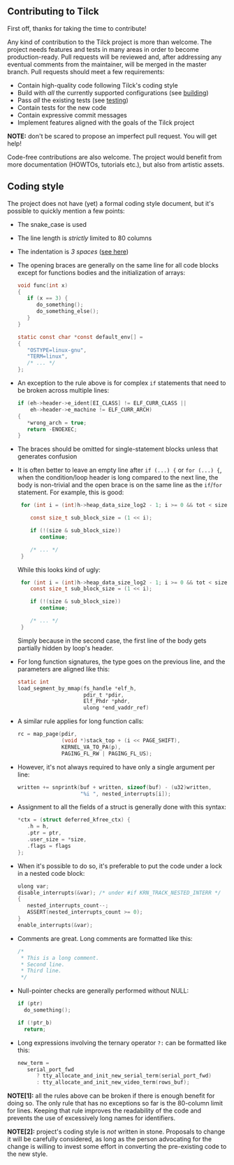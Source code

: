 Contributing to Tilck
---------------------------

First off, thanks for taking the time to contribute!

Any kind of contribution to the Tilck project is more than welcome. The project
needs features and tests in many areas in order to become production-ready. Pull
requests will be reviewed and, after addressing any eventual comments from the
maintainer, will be merged in the master branch. Pull requests should meet a few
requirements:

  - Contain high-quality code following Tilck's coding style
  - Build with *all* the currently supported configurations (see [building])
  - Pass *all* the existing tests (see [testing])
  - Contain tests for the new code
  - Contain expressive commit messages
  - Implement features aligned with the goals of the Tilck project

**NOTE:** don't be scared to propose an imperfect pull request. You will get help!

Code-free contributions are also welcome. The project would benefit from more
documentation (HOWTOs, tutorials etc.), but also from artistic assets.

[building]: docs/building.md
[testing]: docs/testing.md

Coding style
-------------------------

The project does not have (yet) a formal coding style document, but it's possible
to quickly mention a few points:

  - The snake_case is used
  - The line length is *strictly* limited to 80 columns
  - The indentation is *3 spaces* ([see here](https://github.com/vvaltchev/tilck/discussions/88))
  - The opening braces are generally on the same line for all code blocks except
    for functions bodies and the initialization of arrays:
      ```C
      void func(int x)
      {
         if (x == 3) {
            do_something();
            do_something_else();
         }
      }

      static const char *const default_env[] =
      {
         "OSTYPE=linux-gnu",
         "TERM=linux",
         /* ... */
      };
      ```
  - An exception to the rule above is for complex `if` statements that need to be broken
    across multiple lines:
    ```C
    if (eh->header->e_ident[EI_CLASS] != ELF_CURR_CLASS ||
        eh->header->e_machine != ELF_CURR_ARCH)
    {
       *wrong_arch = true;
       return -ENOEXEC;
    }
    ```
  - The braces should be omitted for single-statement blocks unless that generates confusion
  - It is often better to leave an empty line after `if (...) {` or `for (...) {`, when the
    condition/loop header is long compared to the next line, the body is non-trivial and the
    open brace is on the same line as the `if`/`for` statement.
    For example, this is good:
    ```C
     for (int i = (int)h->heap_data_size_log2 - 1; i >= 0 && tot < size; i--) {

        const size_t sub_block_size = (1 << i);

        if (!(size & sub_block_size))
           continue;

        /* ... */
     }
    ```
    While this looks kind of ugly:
    ```C
     for (int i = (int)h->heap_data_size_log2 - 1; i >= 0 && tot < size; i--) {
        const size_t sub_block_size = (1 << i);

        if (!(size & sub_block_size))
           continue;

        /* ... */
     }
     ```
     Simply because in the second case, the first line of the body gets partially hidden
     by loop's header.

  - For long function signatures, the type goes on the previous line, and the parameters
    are aligned like this:
      ```C
      static int
      load_segment_by_mmap(fs_handle *elf_h,
                           pdir_t *pdir,
                           Elf_Phdr *phdr,
                           ulong *end_vaddr_ref)
      ```
  - A similar rule applies for long function calls:
      ```C
      rc = map_page(pdir,
                    (void *)stack_top + (i << PAGE_SHIFT),
                    KERNEL_VA_TO_PA(p),
                    PAGING_FL_RW | PAGING_FL_US);
      ```
  - However, it's not always required to have only a single argument per line:
      ```C
      written += snprintk(buf + written, sizeof(buf) - (u32)written,
                          "%i ", nested_interrupts[i]);
      ```
  - Assignment to all the fields of a struct is generally done with this syntax:
      ```C
      *ctx = (struct deferred_kfree_ctx) {
         .h = h,
         .ptr = ptr,
         .user_size = *size,
         .flags = flags
      };
      ```
  - When it's possible to do so, it's preferable to put the code under a lock
    in a nested code block:
      ```C
      ulong var;
      disable_interrupts(&var); /* under #if KRN_TRACK_NESTED_INTERR */
      {
         nested_interrupts_count--;
         ASSERT(nested_interrupts_count >= 0);
      }
      enable_interrupts(&var);
      ```
  - Comments are great. Long comments are formatted like this:
      ```C
      /*
       * This is a long comment.
       * Second line.
       * Third line.
       */
      ```
  - Null-pointer checks are generally performed without NULL:
    ```C
    if (ptr)
      do_something();

    if (!ptr_b)
      return;
    ```
  - Long expressions involving the ternary operator `?:` can be formatted like this:
      ```C
      new_term =
         serial_port_fwd
            ? tty_allocate_and_init_new_serial_term(serial_port_fwd)
            : tty_allocate_and_init_new_video_term(rows_buf);
      ```

 **NOTE[1]:** all the rules above can be broken if there is enough benefit for doing so.
 The only rule that has no exceptions so far is the 80-column limit for lines. Keeping
 that rule improves the readability of the code and prevents the use of excessively long
 names for identifiers.

 **NOTE[2]:** project's coding style is *not* written in stone. Proposals to change it
 will be carefully considered, as long as the person advocating for the change is
 willing to invest some effort in converting the pre-existing code to the new style.
